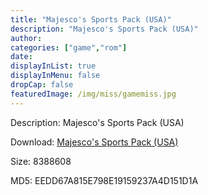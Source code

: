 ```yaml
---
title: "Majesco's Sports Pack (USA)"
description: "Majesco's Sports Pack (USA)"
author: 
categories: ["game","rom"]
date: 
displayInList: true
displayInMenu: false
dropCap: false
featuredImage: /img/miss/gamemiss.jpg
---
```


Description: Majesco's Sports Pack (USA)

Download: <a style="text-decoration:underline;" href="https://mega.nz/#!aeACWIAQ!cKHVtIOSrUzIHi7SD5RveskRr23lc3FQpdD0CihV3lk" target = "_blank" rel = "nofollow" > Majesco's Sports Pack (USA)</a>

Size: 8388608

MD5: EEDD67A815E798E19159237A4D151D1A

